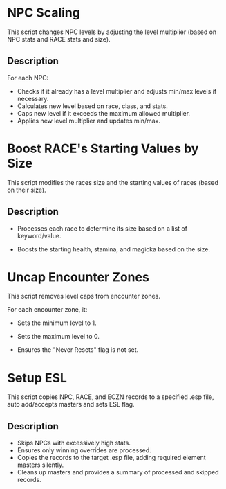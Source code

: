 # NPC Scaling
This script changes NPC levels by adjusting the level multiplier (based on NPC stats and RACE stats and size).

## Description

For each NPC:

* Checks if it already has a level multiplier and adjusts min/max levels if necessary.
* Calculates new level based on race, class, and stats.
* Caps new level if it exceeds the maximum allowed multiplier.
* Applies new level multiplier and updates min/max.


# Boost RACE's Starting Values by Size

This script modifies the races size and the starting values of races (based on their size). 

## Description

* Processes each race to determine its size based on a list of keyword/value.

* Boosts the starting health, stamina, and magicka based on the size.

# Uncap Encounter Zones
This script removes level caps from encounter zones.

For each encounter zone, it:

* Sets the minimum level to 1.

* Sets the maximum level to 0.

* Ensures the "Never Resets" flag is not set.


# Setup ESL
This script copies NPC, RACE, and ECZN records to a specified .esp file, auto add/accepts masters and sets ESL flag.

## Description
* Skips NPCs with excessively high stats.
* Ensures only winning overrides are processed.
* Copies the records to the target .esp file, adding required element masters silently.
* Cleans up masters and provides a summary of processed and skipped records.